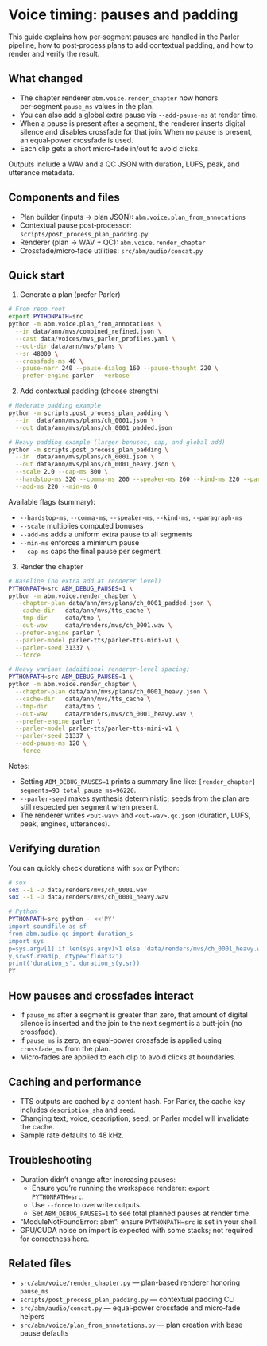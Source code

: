 # Voice timing: pauses and padding

This guide explains how per‑segment pauses are handled in the Parler pipeline, how to post‑process plans to add contextual padding, and how to render and verify the result.

## What changed

- The chapter renderer `abm.voice.render_chapter` now honors per‑segment `pause_ms` values in the plan.
- You can also add a global extra pause via `--add-pause-ms` at render time.
- When a pause is present after a segment, the renderer inserts digital silence and disables crossfade for that join. When no pause is present, an equal‑power crossfade is used.
- Each clip gets a short micro‑fade in/out to avoid clicks.

Outputs include a WAV and a QC JSON with duration, LUFS, peak, and utterance metadata.

## Components and files

- Plan builder (inputs → plan JSON): `abm.voice.plan_from_annotations`
- Contextual pause post‑processor: `scripts/post_process_plan_padding.py`
- Renderer (plan → WAV + QC): `abm.voice.render_chapter`
- Crossfade/micro‑fade utilities: `src/abm/audio/concat.py`

## Quick start

1) Generate a plan (prefer Parler)

```bash
# From repo root
export PYTHONPATH=src
python -m abm.voice.plan_from_annotations \
  --in data/ann/mvs/combined_refined.json \
  --cast data/voices/mvs_parler_profiles.yaml \
  --out-dir data/ann/mvs/plans \
  --sr 48000 \
  --crossfade-ms 40 \
  --pause-narr 240 --pause-dialog 160 --pause-thought 220 \
  --prefer-engine parler --verbose
```

2) Add contextual padding (choose strength)

```bash
# Moderate padding example
python -m scripts.post_process_plan_padding \
  --in  data/ann/mvs/plans/ch_0001.json \
  --out data/ann/mvs/plans/ch_0001_padded.json

# Heavy padding example (larger bonuses, cap, and global add)
python -m scripts.post_process_plan_padding \
  --in  data/ann/mvs/plans/ch_0001.json \
  --out data/ann/mvs/plans/ch_0001_heavy.json \
  --scale 2.0 --cap-ms 800 \
  --hardstop-ms 320 --comma-ms 200 --speaker-ms 260 --kind-ms 220 --paragraph-ms 400 \
  --add-ms 220 --min-ms 0
```

Available flags (summary):
- `--hardstop-ms`, `--comma-ms`, `--speaker-ms`, `--kind-ms`, `--paragraph-ms`
- `--scale` multiplies computed bonuses
- `--add-ms` adds a uniform extra pause to all segments
- `--min-ms` enforces a minimum pause
- `--cap-ms` caps the final pause per segment

3) Render the chapter

```bash
# Baseline (no extra add at renderer level)
PYTHONPATH=src ABM_DEBUG_PAUSES=1 \
python -m abm.voice.render_chapter \
  --chapter-plan data/ann/mvs/plans/ch_0001_padded.json \
  --cache-dir   data/ann/mvs/tts_cache \
  --tmp-dir     data/tmp \
  --out-wav     data/renders/mvs/ch_0001.wav \
  --prefer-engine parler \
  --parler-model parler-tts/parler-tts-mini-v1 \
  --parler-seed 31337 \
  --force

# Heavy variant (additional renderer-level spacing)
PYTHONPATH=src ABM_DEBUG_PAUSES=1 \
python -m abm.voice.render_chapter \
  --chapter-plan data/ann/mvs/plans/ch_0001_heavy.json \
  --cache-dir   data/ann/mvs/tts_cache \
  --tmp-dir     data/tmp \
  --out-wav     data/renders/mvs/ch_0001_heavy.wav \
  --prefer-engine parler \
  --parler-model parler-tts/parler-tts-mini-v1 \
  --parler-seed 31337 \
  --add-pause-ms 120 \
  --force
```

Notes:
- Setting `ABM_DEBUG_PAUSES=1` prints a summary line like: `[render_chapter] segments=93 total_pause_ms=96220`.
- `--parler-seed` makes synthesis deterministic; seeds from the plan are still respected per segment when present.
- The renderer writes `<out-wav>` and `<out-wav>.qc.json` (duration, LUFS, peak, engines, utterances).

## Verifying duration

You can quickly check durations with `sox` or Python:

```bash
# sox
sox --i -D data/renders/mvs/ch_0001.wav
sox --i -D data/renders/mvs/ch_0001_heavy.wav
```

```bash
# Python
PYTHONPATH=src python - <<'PY'
import soundfile as sf
from abm.audio.qc import duration_s
import sys
p=sys.argv[1] if len(sys.argv)>1 else 'data/renders/mvs/ch_0001_heavy.wav'
y,sr=sf.read(p, dtype='float32')
print('duration_s', duration_s(y,sr))
PY
```

## How pauses and crossfades interact

- If `pause_ms` after a segment is greater than zero, that amount of digital silence is inserted and the join to the next segment is a butt‑join (no crossfade).
- If `pause_ms` is zero, an equal‑power crossfade is applied using `crossfade_ms` from the plan.
- Micro‑fades are applied to each clip to avoid clicks at boundaries.

## Caching and performance

- TTS outputs are cached by a content hash. For Parler, the cache key includes `description_sha` and `seed`.
- Changing text, voice, description, seed, or Parler model will invalidate the cache.
- Sample rate defaults to 48 kHz.

## Troubleshooting

- Duration didn’t change after increasing pauses:
  - Ensure you’re running the workspace renderer: `export PYTHONPATH=src`.
  - Use `--force` to overwrite outputs.
  - Set `ABM_DEBUG_PAUSES=1` to see total planned pauses at render time.
- “ModuleNotFoundError: abm”: ensure `PYTHONPATH=src` is set in your shell.
- GPU/CUDA noise on import is expected with some stacks; not required for correctness here.

## Related files

- `src/abm/voice/render_chapter.py` — plan-based renderer honoring `pause_ms`
- `scripts/post_process_plan_padding.py` — contextual padding CLI
- `src/abm/audio/concat.py` — equal‑power crossfade and micro‑fade helpers
- `src/abm/voice/plan_from_annotations.py` — plan creation with base pause defaults
